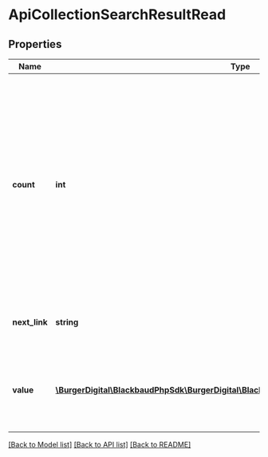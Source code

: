 # ApiCollectionSearchResultRead

## Properties
Name | Type | Description | Notes
------------ | ------------- | ------------- | -------------
**count** | **int** | The number of items available for retrieval into the collection after applying any request parameters. The &lt;b&gt;limit&lt;/b&gt; and &lt;b&gt;offset&lt;/b&gt; parameters do not affect the &lt;b&gt;count&lt;/b&gt;, but to facilitate paging, they may affect the number of items in the &lt;b&gt;value&lt;/b&gt; result set. | [optional] 
**next_link** | **string** | For paginated responses, the URI for the next page of results. | [optional] 
**value** | [**\BurgerDigital\BlackbaudPhpSdk\BurgerDigital\BlackbaudPhpSdk\Models\SearchResultRead[]**](SearchResultRead.md) | The set of items included in the response. This may be a subset of the items in the collection. | [optional] 

[[Back to Model list]](../../README.md#documentation-for-models) [[Back to API list]](../../README.md#documentation-for-api-endpoints) [[Back to README]](../../README.md)

